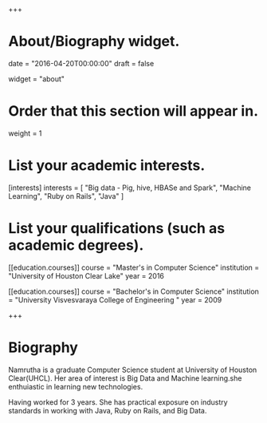 +++
# About/Biography widget.

date = "2016-04-20T00:00:00"
draft = false

widget = "about"

# Order that this section will appear in.
weight = 1

# List your academic interests.
[interests]
  interests = [
    "Big data - Pig, hive, HBASe and Spark",
    "Machine Learning",
    "Ruby on Rails",
    "Java"
  ]

# List your qualifications (such as academic degrees).
[[education.courses]]
  course = "Master's in Computer Science"
  institution = "University of Houston Clear Lake"
  year = 2016

[[education.courses]]
  course = "Bachelor's in Computer Science"
  institution = "University Visvesvaraya College of Engineering "
  year = 2009
 
+++

# Biography

Namrutha is a graduate Computer Science student at University of Houston Clear(UHCL). Her area of interest is Big Data and Machine learning.she enthuiastic in learning new technologies.

Having worked for 3 years. She has practical exposure on industry standards in working with Java, Ruby on Rails, and Big Data. 
